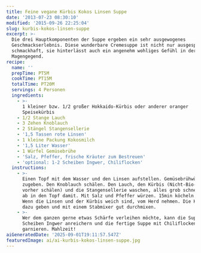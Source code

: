```yaml
---
title: Feine vegane Kürbis Kokos Linsen Suppe
date: '2013-07-23 08:30:10'
modified: '2015-09-26 22:25:04'
slug: kurbis-kokos-linsen-suppe
excerpt: >-
  Die drei Hauptkomponenten der Suppe ergeben ein sehr ausgewogenes
  Geschmackserlebnis. Diese wunderbare Cremesuppe ist nicht nur ausgesprochen
  schmackhaft, sie hinterlässt auch ein angenehm wohliges Gefühl in der
  Magengegend. 
recipe:
  name: ''
  prepTime: PT5M
  cookTime: PT15M
  totalTime: PT20M
  servings: 4 Personen
  ingredients:
    - >-
      1 kleiner bzw. 1/2 großer Hokkaido-Kürbis oder anderer oranger
      Speisekürbis
    - 1/2 Stange Lauch
    - 3 Zehen Knoblauch
    - 2 Stängel Stangensellerie
    - '1,5 Tassen rote Linsen'
    - 1 kleine Packung Kokosmilch
    - '1,5 Liter Wasser'
    - 1 Würfel Gemüsebrühe
    - 'Salz, Pfeffer, frische Kräuter zum Bestreuen'
    - 'optional: 1-2 Scheiben Ingwer, Chiliflocken'
  instructions:
    - >-
      Einen Topf mit dem Wasser und den Linsen aufstellen. Gemüsebrühwürfel
      zugeben. Den Knoblauch schälen. Den Lauch, den Kürbis (Nicht-Bio-Hokkaidos
      vorher schälen) und die Stangensellerie waschen, alles grob schneiden und
      ab in den Topf damit. Mit Salz und Pfeffer würzen. 15min köcheln lassen.
      Wenn die Linsen und der Kürbis weich sind, vom Herd nehmen. Die Kokosmilch
      dazu geben und mit einem Stabmixer gut durchmixen.
    - >-
      Wer dem ganzen gerne etwas Schärfe verleihen möchte, kann die Suppe um 1-2
      Scheiben Ingwer anreichern und die fertige Suppe mit Chiliflocken
      garnieren. Mahlzeit!
aiGeneratedDate: '2025-09-01T19:11:57.547Z'
featuredImage: ai/ai-kurbis-kokos-linsen-suppe.jpg
---
```


[<!-- Image removed (no copyright): kürbis-kokos-chili-suppe-300x225.jpg -->](https://www.veganblatt.com/i/kürbis-kokos-chili-suppe.jpg)
